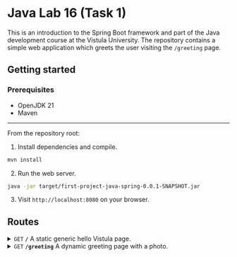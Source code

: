 # Java Lab 16 (Task 1)
This is an introduction to the Spring Boot framework and part of the Java development course at the Vistula University. The repository contains a simple web application which greets the user visiting the `/greeting` page.


## Getting started

### Prerequisites
- OpenJDK 21
- Maven
---

From the repository root:

1. Install dependencies and compile.
```sh
mvn install
```

2. Run the web server.
```sh
java -jar target/first-project-java-spring-0.0.1-SNAPSHOT.jar
```

3. Visit `http://localhost:8080` on your browser.

## Routes

<details>
 <summary><code>GET</code> <code><b>/</b></code> A static generic hello Vistula page.</summary>

##### Parameters

> None

##### Responses

> | http code     | content-type                      | response body |
> |---------------|-----------------------------------|---------------|
> | `200`         | `text/html;charset=UTF-8`         | HTML page     |

</details>

<details>
 <summary><code>GET</code> <code><b>/greeting</b></code> A dynamic greeting page with a photo.</summary>

##### Parameters

> | name              |  type  | data type | description                    |
> |-------------------|--------|-----------|--------------------------------|
> | `name`            |  query | string    | The name of the user to greet. |

##### Responses

> | http code     | content-type                      | response body |
> |---------------|-----------------------------------|---------------|
> | `200`         | `text/html;charset=UTF-8`         | HTML page     |

</details>
